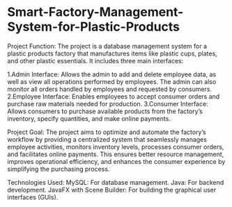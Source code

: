 # Smart-Factory-Management-System-for-Plastic-Products
Project Function: The project is a database management system for a plastic products factory that manufactures items like plastic cups, plates, and other plastic essentials. It includes three main interfaces:

  1.Admin Interface: Allows the admin to add and delete employee data, as well as view all operations performed by employees. The admin can also monitor all orders handled by employees and requested by consumers.
  2.Employee Interface: Enables employees to accept consumer orders and purchase raw materials needed for production.
  3.Consumer Interface: Allows consumers to purchase available products from the factory’s inventory, specify quantities, and make online payments.
  
Project Goal: The project aims to optimize and automate the factory’s workflow by providing a centralized system that seamlessly manages employee activities, monitors inventory levels, processes consumer orders, and facilitates online payments. This ensures better   resource management, improves operational efficiency, and enhances the consumer experience by simplifying the purchasing process.

Technologies Used: MySQL: For database management. Java: For backend development. JavaFX with Scene Builder: For building the graphical user interfaces (GUIs).
